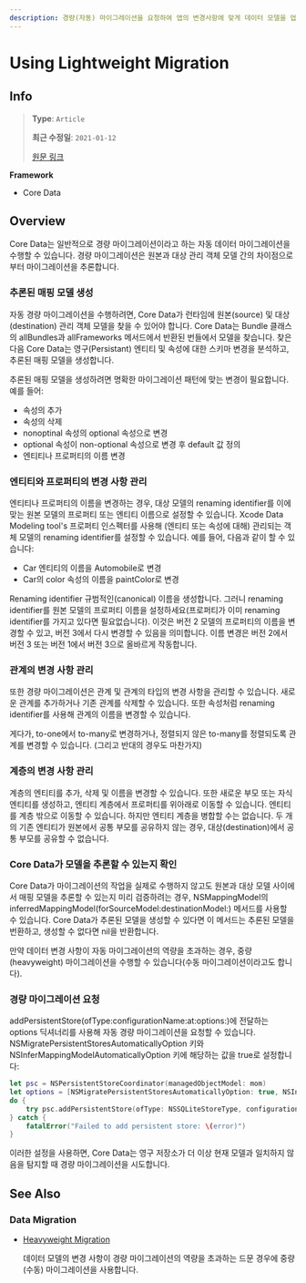 ```yaml
---
description: 경량(자동) 마이그레이션을 요청하여 앱의 변경사항에 맞게 데이터 모델을 업데이트합니다.
---
```


# Using Lightweight Migration

## Info

> **Type**: `Article`
>
> **최근 수정일**: `2021-01-12`
>
> [원문 링크](https://developer.apple.com/documentation/coredata/using_lightweight_migration)

**Framework**

* Core Data

## Overview

Core Data는 일반적으로 경량 마이그레이션이라고 하는 자동 데이터 마이그레이션을 수행할 수 있습니다. 경량 마이그레이션은 원본과 대상 관리 객체 모델 간의 차이점으로부터 마이그레이션을 추론합니다.

### 추론된 매핑 모델 생성

자동 경량 마이그레이션을 수행하려면, Core Data가 런타임에 원본\(source\) 및 대상\(destination\) 관리 객체 모델을 찾을 수 있어야 합니다. Core Data는 Bundle 클래스의 allBundles과 allFrameworks 메서드에서 반환된 번들에서 모델을 찾습니다. 찾은 다음 Core Data는 영구\(Persistant\) 엔티티 및 속성에 대한 스키마 변경을 분석하고, 추론된 매핑 모델을 생성합니다.

추론된 매핑 모델을 생성하려면 명확한 마이그레이션 패턴에 맞는 변경이 필요합니다. 예를 들어:

* 속성의 추가
* 속성의 삭제
* nonoptinal 속성의 optional 속성으로 변경
* optional 속성이 non-optional 속성으로 변경 후 default 값 정의
* 엔티티나 프로퍼티의 이름 변경

### 엔티티와 프로퍼티의 변경 사항 관리

엔티티나 프로퍼티의 이름을 변경하는 경우, 대상 모델의 renaming identifier를 이에 맞는 원본 모델의 프로퍼티 또는 엔티티 이름으로 설정할 수 있습니다. Xcode Data Modeling tool's 프로퍼티 인스펙터를 사용해 \(엔티티 또는 속성에 대해\) 관리되는 객체 모델의 renaming identifier를 설정할 수 있습니다. 예를 들어, 다음과 같이 할 수 있습니다:

* Car 엔티티의 이름을 Automobile로 변경
* Car의 color 속성의 이름을 paintColor로 변경

Renaming identifier 규범적인\(canonical\) 이름을 생성합니다. 그러니 renaming identifier를 원본 모델의 프로퍼티 이름을 설정하세요\(프로퍼티가 이미 renaming identifier를 가지고 있다면 필요없습니다\). 이것은 버전 2 모델의 프로퍼티의 이름을 변경할 수 있고, 버전 3에서 다시 변경할 수 있음을 의미합니다. 이름 변경은 버전 2에서 버전 3 또는 버전 1에서 버전 3으로 올바르게 작동합니다.

### 관계의 변경 사항 관리

또한 경량 마이그레이션은 관계 및 관계의 타입의 변경 사항을 관리할 수 있습니다. 새로운 관계를 추가하거나 기존 관계를 삭제할 수 있습니다. 또한 속성처럼 renaming identifier를 사용해 관계의 이름을 변경할 수 있습니다.

게다가, to-one에서 to-many로 변경하거나, 정렬되지 않은 to-many를 정렬되도록 관계를 변경할 수 있습니다. \(그리고 반대의 경우도 마찬가지\)

### 계층의 변경 사항 관리

계층의 엔티티를 추가, 삭제 및 이름을 변경할 수 있습니다. 또한 새로운 부모 또는 자식 엔티티를 생성하고, 엔티티 계층에서 프로퍼티를 위아래로 이동할 수 있습니다. 엔티티를 계층 밖으로 이동할 수 있습니다. 하지만 엔티티 계층을 병합할 수는 없습니다. 두 개의 기존 엔티티가 원본에서 공통 부모를 공유하지 않는 경우, 대상\(destination\)에서 공통 부모를 공유할 수 없습니다.

### Core Data가 모델을 추론할 수 있는지 확인

Core Data가 마이그레이션의 작업을 실제로 수행하지 않고도 원본과 대상 모델 사이에서 매핑 모델을 추론할 수 있는지 미리 검증하려는 경우, NSMappingModel의 inferredMappingModel\(forSourceModel:destinationModel:\) 메서드를 사용할 수 있습니다. Core Data가 추론된 모델을 생성할 수 있다면 이 메서드는 추론된 모델을 번환하고, 생성할 수 없다면 nil을 반환합니다.

만약 데이터 변경 사항이 자동 마이그레이션의 역량을 초과하는 경우, 중량\(heavyweight\) 마이그레이션을 수행할 수 있습니다\(수동 마이그레이션이라고도 합니다\).

### 경량 마이그레이션 요청

addPersistentStore\(ofType:configurationName:at:options:\)에 전달하는 options 딕셔너리를 사용해 자동 경량 마이그레이션을 요청할 수 있습니다. NSMigratePersistentStoresAutomaticallyOption 키와 NSInferMappingModelAutomaticallyOption 키에 해당하는 값을 true로 설정합니다:

```swift
let psc = NSPersistentStoreCoordinator(managedObjectModel: mom)
let options = [NSMigratePersistentStoresAutomaticallyOption: true, NSInferMappingModelAutomaticallyOption: true]
do {
    try psc.addPersistentStore(ofType: NSSQLiteStoreType, configurationName: nil, at: storeURL, options: options)
} catch {
    fatalError("Failed to add persistent store: \(error)")
}
```

이러한 설정을 사용하면, Core Data는 영구 저장소가 더 이상 현재 모델과 일치하지 않음을 탐지할 때 경량 마이그레이션을 시도합니다.

## See Also

### Data Migration

* [Heavyweight Migration](https://github.com/DAEUN28/ADD-KR/tree/cccd33c7fa48c57d8f54ad0f6f82f883c88da620/App-Services/Core-Data/Heavyweight-Migration.md)

  데이터 모델의 변경 사항이 경량 마이그레이션의 역량을 초과하는 드문 경우에 중량\(수동\) 마이그레이션을 사용합니다.

